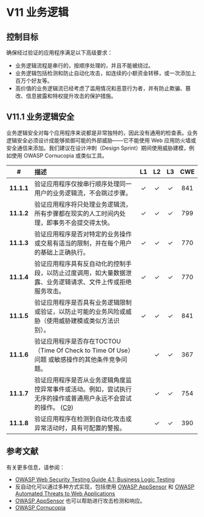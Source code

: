 # V11 业务逻辑

## 控制目标

确保经过验证的应用程序满足以下高级要求：

* 业务逻辑流程是串行的，按顺序处理的，并且不能被绕过。
* 业务逻辑包括检测和防止自动化攻击，如连续的小额资金转移，或一次添加上百万个好友等。
* 高价值的业务逻辑流已经考虑了滥用情况和恶意行为者，并有防止欺骗、篡改、信息披露和特权提升攻击的保护措施。

## V11.1 业务逻辑安全

业务逻辑安全对每个应用程序来说都是非常独特的，因此没有通用的检查表。业务逻辑安全必须设计成能够抵御可能的外部威胁——它不能使用 Web 应用防火墙或安全通信来添加。我们建议在设计冲刺（Design Sprint）期间使用威胁建模，例如使用 OWASP Cornucopia 或类似工具。

| # | 描述 | L1 | L2 | L3 | CWE |
| :---: | :--- | :---: | :---: | :---: | :---: |
| **11.1.1** | 验证应用程序仅按串行顺序处理同一用户的业务逻辑流，不会跳过步骤。 | ✓ | ✓ | ✓ | 841 |
| **11.1.2** | 验证应用程序将只处理业务逻辑流，所有步骤都在现实的人工时间内处理，即事务不会提交得太快。 | ✓ | ✓ | ✓ | 799 |
| **11.1.3** | 验证应用程序是否对特定的业务操作或交易有适当的限制，并在每个用户的基础上正确执行。 | ✓ | ✓ | ✓ | 770 |
| **11.1.4** | 验证应用程序具有反自动化的控制手段，以防止过度调用，如大量数据泄露、业务逻辑请求、文件上传或拒绝服务攻击。 | ✓ | ✓ | ✓ | 770 |
| **11.1.5** | 验证应用程序是否具有业务逻辑限制或验证，以防止可能的业务风险或威胁（使用威胁建模或类似方法识别）。 | ✓ | ✓ | ✓ | 841 |
| **11.1.6** | 验证应用程序是否存在TOCTOU（Time Of Check to Time Of Use）问题 或敏感操作的其他条件竞争问题。 | | ✓ | ✓ | 367 |
| **11.1.7** | 验证应用程序是否从业务逻辑角度监控异常事件或活动。例如，尝试执行无序的操作或普通用户永远不会尝试的操作。 ([C9](https://owasp.org/www-project-proactive-controls/#div-numbering)) | | ✓ | ✓ | 754 |
| **11.1.8** | 验证应用程序在检测到自动化攻击或异常活动时，具有可配置的警报。 | | ✓ | ✓ | 390 |

## 参考文献

有关更多信息，请参阅：

* [OWASP Web Security Testing Guide 4.1: Business Logic Testing](https://owasp.org/www-project-web-security-testing-guide/v41/4-Web_Application_Security_Testing/10-Business_Logic_Testing/README.html)
* 反自动化可以通过多种方式实现，包括使用 [OWASP AppSensor](https://github.com/jtmelton/appsensor) 和 [OWASP Automated Threats to Web Applications](https://owasp.org/www-project-automated-threats-to-web-applications/)
* [OWASP AppSensor](https://github.com/jtmelton/appsensor) 也可以帮助进行攻击检测和响应。
* [OWASP Cornucopia](https://owasp.org/www-project-cornucopia/)
